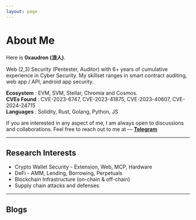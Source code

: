 ```yaml
---
layout: page
---
```


# About Me

<!-- <img src="https://0xaudron/0xaudron.png" class="floatpic"> -->

Here is **0xaudron (浪人)**.<br>

Web (2,3) Security (Pentester, Auditor) with 6+ years of cumulative experience in Cyber Security. My skillset ranges in smart contract auditing, web app / API, android app security. 

**Ecosystem** :  EVM, SVM, Stellar, Chromia and Cosmos.
<br>
**CVEs Found** : CVE-2023-6747, CVE-2023-41875, CVE-2023-40607, CVE-2024-24715 
<br>
**Languages** : Solidity, Rust, Golang, Python, JS

If you are interested in any aspect of me, I am always open to discussions and collaborations. Feel free to reach out to me at — **[Telegram](https://t.me/Oxaudron)**

---

## Research Interests
- Crypto Wallet Security - Extension, Web, MCP, Hardware
- DeFi - AMM, Lending, Borrowing, Perpetuals
- Blockchain Infrastructure (on-chain & off-chain)
- Supply chain attacks and defenses

---

## Blogs




